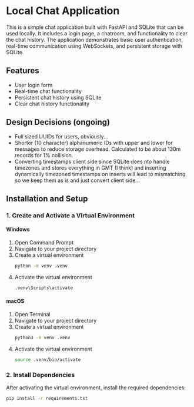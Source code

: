 # Local Chat Application

This is a simple chat application built with FastAPI and SQLite that can be used locally. It includes a login page, a chatroom, and functionality to clear the chat history. The application demonstrates basic user authentication, real-time communication using WebSockets, and persistent storage with SQLite.

## Features

- User login form
- Real-time chat functionality
- Persistent chat history using SQLite
- Clear chat history functionality


## Design Decisions (ongoing)
- Full sized UUIDs for users, obviously...
- Shorter (10 character) alphanumeric IDs with upper and lower for messages to reduce storage overhead. Calculated to be about 130m records for 1% collision.
- Converting timestamps client side since SQLite does nto handle timezones and stores everything in GMT (I think) and inserting dynamically timezoned timestamps on inserts will lead to mismatching so we keep them as is and just convert client side...

## Installation and Setup

### 1. Create and Activate a Virtual Environment

#### Windows

1. Open Command Prompt
2. Navigate to your project directory
3. Create a virtual environment
    ```sh
    python -m venv .venv
    ```
4. Activate the virtual environment
    ```sh
    .venv\Scripts\activate
    ```

#### macOS

1. Open Terminal
2. Navigate to your project directory
3. Create a virtual environment
    ```sh
    python3 -m venv .venv
    ```
4. Activate the virtual environment
    ```sh
    source .venv/bin/activate
    ```

### 2. Install Dependencies

After activating the virtual environment, install the required dependencies:
```sh
pip install -r requirements.txt

